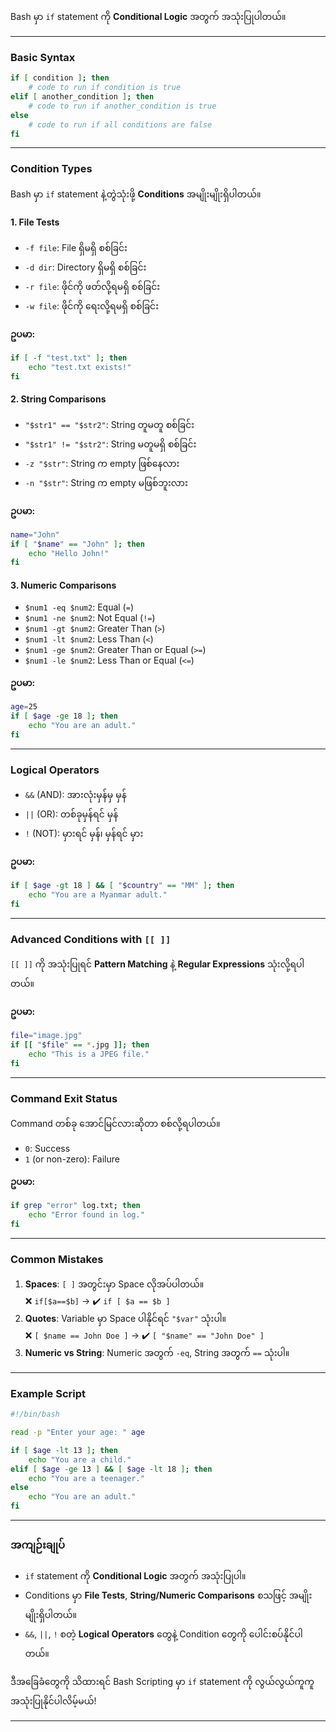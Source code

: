 
Bash မှာ `if` statement ကို **Conditional Logic** အတွက် အသုံးပြုပါတယ်။ 

---

### **Basic Syntax**
```bash
if [ condition ]; then
    # code to run if condition is true
elif [ another_condition ]; then
    # code to run if another_condition is true
else
    # code to run if all conditions are false
fi
```

---

### **Condition Types**
Bash မှာ `if` statement နဲ့တွဲသုံးဖို့ **Conditions** အမျိုးမျိုးရှိပါတယ်။

#### 1. **File Tests**
- `-f file`: File ရှိမရှိ စစ်ခြင်း
- `-d dir`: Directory ရှိမရှိ စစ်ခြင်း
- `-r file`: ဖိုင်ကို ဖတ်လို့ရမရှိ စစ်ခြင်း
- `-w file`: ဖိုင်ကို ရေးလို့ရမရှိ စစ်ခြင်း

**ဥပမာ:**
```bash
if [ -f "test.txt" ]; then
    echo "test.txt exists!"
fi
```

#### 2. **String Comparisons**
- `"$str1" == "$str2"`: String တူမတူ စစ်ခြင်း
- `"$str1" != "$str2"`: String မတူမရှိ စစ်ခြင်း
- `-z "$str"`: String က empty ဖြစ်နေလား
- `-n "$str"`: String က empty မဖြစ်ဘူးလား

**ဥပမာ:**
```bash
name="John"
if [ "$name" == "John" ]; then
    echo "Hello John!"
fi
```

#### 3. **Numeric Comparisons**
- `$num1 -eq $num2`: Equal (`=`)
- `$num1 -ne $num2`: Not Equal (`!=`)
- `$num1 -gt $num2`: Greater Than (`>`)
- `$num1 -lt $num2`: Less Than (`<`)
- `$num1 -ge $num2`: Greater Than or Equal (`>=`)
- `$num1 -le $num2`: Less Than or Equal (`<=`)

**ဥပမာ:**
```bash
age=25
if [ $age -ge 18 ]; then
    echo "You are an adult."
fi
```

---

### **Logical Operators**
- `&&` (AND): အားလုံးမှန်မှ မှန်
- `||` (OR): တစ်ခုမှန်ရင် မှန်
- `!` (NOT): မှားရင် မှန်၊ မှန်ရင် မှား

**ဥပမာ:**
```bash
if [ $age -gt 18 ] && [ "$country" == "MM" ]; then
    echo "You are a Myanmar adult."
fi
```

---

### **Advanced Conditions with `[[ ]]`**
`[[ ]]` ကို အသုံးပြုရင် **Pattern Matching** နဲ့ **Regular Expressions** သုံးလို့ရပါတယ်။

**ဥပမာ:**
```bash
file="image.jpg"
if [[ "$file" == *.jpg ]]; then
    echo "This is a JPEG file."
fi
```

---

### **Command Exit Status**
Command တစ်ခု အောင်မြင်လားဆိုတာ စစ်လို့ရပါတယ်။
- `0`: Success
- `1` (or non-zero): Failure

**ဥပမာ:**
```bash
if grep "error" log.txt; then
    echo "Error found in log."
fi
```

---

### **Common Mistakes**
1. **Spaces**: `[ ]` အတွင်းမှာ Space လိုအပ်ပါတယ်။  
   ❌ `if[$a==$b]` → ✔️ `if [ $a == $b ]`
2. **Quotes**: Variable မှာ Space ပါနိုင်ရင် `"$var"` သုံးပါ။  
   ❌ `[ $name == John Doe ]` → ✔️ `[ "$name" == "John Doe" ]`
3. **Numeric vs String**: Numeric အတွက် `-eq`, String အတွက် `==` သုံးပါ။

---

### **Example Script**
```bash
#!/bin/bash

read -p "Enter your age: " age

if [ $age -lt 13 ]; then
    echo "You are a child."
elif [ $age -ge 13 ] && [ $age -lt 18 ]; then
    echo "You are a teenager."
else
    echo "You are an adult."
fi
```

---

### **အကျဉ်းချုပ်**
- `if` statement ကို **Conditional Logic** အတွက် အသုံးပြုပါ။
- Conditions မှာ **File Tests**, **String/Numeric Comparisons** စသဖြင့် အမျိုးမျိုးရှိပါတယ်။
- `&&`, `||`, `!` စတဲ့ **Logical Operators** တွေနဲ့ Condition တွေကို ပေါင်းစပ်နိုင်ပါတယ်။

ဒီအခြေခံတွေကို သိထားရင် Bash Scripting မှာ `if` statement ကို လွယ်လွယ်ကူကူ အသုံးပြုနိုင်ပါလိမ့်မယ်! 

---

